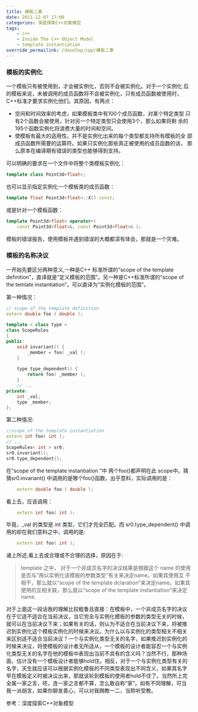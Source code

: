 ```yaml
---
title: 模板二事
date: 2011-12-07 17:00
categories: 深度探索C++对象模型
tags:
    - c++
    - Inside The C++ Object Model
    - template instantiation
override_permailink: /develop/cpp/模板二事
---
```


### 模板的实例化

一个模板只有被使用到，才会被实例化，否则不会被实例化。对于一个实例化
后的模板来说，未被调用的成员函数将不会被实例化，只有成员函数被使用时，
C++标准才要求实例化他们。其原因，有两点：

-   空间和时间效率的考虑，如果模板类中有100个成员函数，对某个特定类型
    只有2个函数会被使用，针对另一个特定类型只会使用3个，那么如果将剩
    余的195个函数实例化将浪费大量的时间和空间。
-   使模板有最大的适用性。并不是实例化出来的每个类型都支持所有模板的全
    部成员函数所需要的运算符。如果只实例化那些真正被使用的成员函数的话，
    那么原本在编译期有错误的类型也能够得到支持。

可以明确的要求在一个文件中将整个类模板实例化：

```cpp
template class Point3d<float>;
```

也可以显示指定实例化一个模板类的成员函数：

```cpp
template float Point3d<float>::X() const;
```

或是针对一个模板函数：

```cpp
template Point3d<float> operator+(
    const Point3d<float>&, const Point3d<float>& );
```

模板的错误报告，使用模板并遇到错误的大概都深有体会，那就是一个灾难。

### 模板的名称决议

一开始先要区分两种意义,一种是C++ 标准所谓的“scope of the template
definition”，直译就是“定义模板的范围”。另一种是C++标准所谓的“scope of 
the temlate instantiation”，可以直译为“实例化模板的范围”。

第一种情况：

```cpp
// scope of the template definition
extern double foo ( double );  
    
template < class type >  
class ScopeRules  
{  
public:  
    void invariant() {  
        _member = foo( _val );  
    }  
    
    type type_dependent() {  
        return foo( _member );  
    }  
    // ...  
private:  
    int _val;  
    type _member;  
}; 
```

第二种情况:

```cpp
//scope of the template instantiation  
extern int foo( int );  
// ...  
ScopeRules< int > sr0;  
sr0.invariant();
sr0.type_dependent();
```

在“scope of the template instantiation ”中 两个foo()都声明在此 scope中。猜猜sr0.invariant() 中调用的是哪个foo()函数，出乎意料，实际调用的是：

```cpp
    extern double foo ( double );
``` 

看上去，应该调用：

```cpp
    extern int foo( int );
```  

毕竟，\_val 的类型是 int 类型，它们才完全匹配。而 sr0.type\_dependent()
中调用的却在我们意料之中，调用的是:

```cpp
    extern int foo( int );
```  

诸上所述,看上去或合理或不合理的选择，原因在于:

> template 之中， 对于一个非成员名字的决议结果是根据这个 name
> 的使用是否与“用以实例化该模板的参数类型”有关来决定name。如果其使用互
> 不相干，那么就以“scope of the template dclaration”来决定name。如果其
> 使用的互相关联，那么就以“scope of the template
> instantiation”来决定name.

对于上面这一段话我的理解比较粗鲁且直接：在模板中，一个非成员名字的决议
在于它适不适合在当前决议，当它完全与实例化模板的参数的类型无关的时候，
就可以在当前决议下来；如果有关的话，则认为不适合在当前决议下来，将被推
迟到实例化这个模板实例化的时候来决议。为什么以与实例化的类型相关不相关
来区别适不适合当前决议？一个与实例化类型无关的名字，如果推迟到实例化的
时候来决议，将使模板的设计者无所适从，一个模板的设计者能容忍一个与实例
化类型无关的名字在他的模板中表现出当前不具有的含义吗？当然不行，那种场
面，估计没有一个模板设计者能够hold住。相反，对于一个与实例化类型有关的
名字，天生就应该可以根据实例化模板的不同类型表现出不同含义，如果其名字
早在模板定义时被决议出来，那就该轮到模板的使用者hold不住了。当然所上完
全属一家之言，呸，连一家之言都不算，怎么敢自称“家”。如有不同理解，可当
我一派胡言，如果你聊发善心，可以对我赐教一二，当聆听受教。

参考：深度探索C++对象模型
